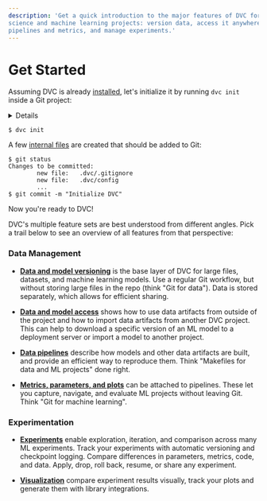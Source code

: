 ```yaml
---
description: 'Get a quick introduction to the major features of DVC for data
science and machine learning projects: version data, access it anywhere, capture
pipelines and metrics, and manage experiments.'
---
```


# Get Started

Assuming DVC is already [installed](/doc/install), let's initialize it by
running `dvc init` inside a Git project:

<details>

### ⚙️ Expand to prepare the project.

We'll be building an NLP project from scratch together. The end result is
published on [GitHub](https://github.com/iterative/example-get-started) -- feel
free to clone the repo.

Let's start with `git init`:

```dvc
$ mkdir example-get-started
$ cd example-get-started
$ git init
```

</details>

```dvc
$ dvc init
```

A few [internal files](/doc/user-guide/project-structure/internal-files) are
created that should be added to Git:

```dvc
$ git status
Changes to be committed:
        new file:   .dvc/.gitignore
        new file:   .dvc/config
        ...
$ git commit -m "Initialize DVC"
```

Now you're ready to DVC!

DVC's multiple feature sets are best understood from different angles. Pick a
trail below to see an overview of all features from that perspective:

### Data Management

- **[Data and model versioning]** is the base layer of DVC for large files,
  datasets, and machine learning models. Use a regular Git workflow, but without
  storing large files in the repo (think "Git for data"). Data is stored
  separately, which allows for efficient sharing.

- **[Data and model access]** shows how to use data artifacts from outside of
  the project and how to import data artifacts from another DVC project. This
  can help to download a specific version of an ML model to a deployment server
  or import a model to another project.

- **[Data pipelines]** describe how models and other data artifacts are built,
  and provide an efficient way to reproduce them. Think "Makefiles for data and
  ML projects" done right.

- **[Metrics, parameters, and plots]** can be attached to pipelines. These let
  you capture, navigate, and evaluate ML projects without leaving Git. Think
  "Git for machine learning".

[data and model versioning]: /doc/start/data-management/data-versioning
[data and model access]: /doc/start/data-management/data-and-model-access
[data pipelines]: /doc/start/data-management/data-pipelines
[metrics, parameters, and plots]:
  /doc/start/data-management/metrics-parameters-plots

### Experimentation

- **[Experiments]** enable exploration, iteration, and comparison across many ML
  experiments. Track your experiments with automatic versioning and checkpoint
  logging. Compare differences in parameters, metrics, code, and data. Apply,
  drop, roll back, resume, or share any experiment.

- **[Visualization]** compare experiment results visually, track your plots and
  generate them with library integrations.

[experiments]: /doc/start/experiment-management/experiments
[visualization]: /doc/start/experiment-management/visualization

